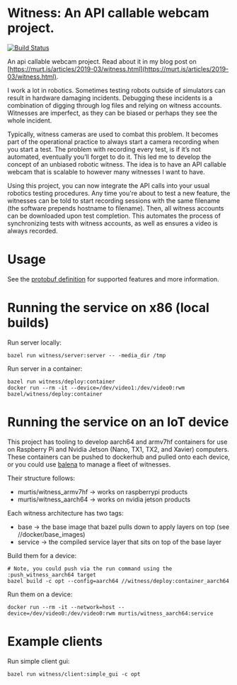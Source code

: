 # Witness: An API callable webcam project.
[![Build Status](https://travis-ci.org/curtismuntz/witness.svg?branch=master)](https://travis-ci.org/curtismuntz/witness)

An api callable webcam project. Read about it in my blog post on [https://murt.is/articles/2019-03/witness.html](https://murt.is/articles/2019-03/witness.html).

I work a lot in robotics. Sometimes testing robots outside of simulators can result in hardware damaging incidents. Debugging these incidents is a combination of digging through log files and relying on witness accounts. Witnesses are imperfect, as they can be biased or perhaps they see the whole incident.

Typically, witness cameras are used to combat this problem. It becomes part of the operational practice to always start a camera recording when you start a test. The problem with recording every test, is if it’s not automated, eventually you’ll forget to do it. This led me to develop the concept of an unbiased robotic witness. The idea is to have an API callable webcam that is scalable to however many witnesses I want to have.

Using this project, you can now integrate the API calls into your usual robotics testing procedures. Any time you're about to test a new feature, the witnesses can be told to start recording sessions with the same filename (the software prepends hostname to filename). Then, all witness accounts can be downloaded upon test completion. This automates the process of synchronizing tests with witness accounts, as well as ensures a video is always recorded.

# Usage

See the [protobuf definition](witness/api/witness.proto) for supported features and more information.


# Running the service on x86 (local builds)

Run server locally:

`bazel run witness/server:server -- -media_dir /tmp`

Run server in a container:

```
bazel run witness/deploy:container
docker run --rm -it --device=/dev/video1:/dev/video0:rwm bazel/witness/deploy:container
```

# Running the service on an IoT device

This project has tooling to develop aarch64 and armv7hf containers for use on Raspberry Pi and Nvidia Jetson (Nano, TX1, TX2, and Xavier) computers. These containers can be pushed to dockerhub and pulled onto each device, or you could use [balena](https://balena.io) to manage a fleet of witnesses.

Their structure follows:

* murtis/witness_armv7hf -> works on raspberrypi products
* murtis/witness_aarch64 -> works on nvidia jetson products

Each witness architecture has two tags:

* base -> the base image that bazel pulls down to apply layers on top (see //docker/base_images)
* service -> the compiled service layer that sits on top of the base layer

Build them for a device:

```
# Note, you could push via the run command using the :push_witness_aarch64 target
bazel build -c opt --config=aarch64 //witness/deploy:container_aarch64
```

Run them on a device:

```
docker run --rm -it --network=host --device=/dev/video0:/dev/video0:rwm murtis/witness_aarch64:service
```

# Example clients

Run simple client gui:

`bazel run witness/client:simple_gui -c opt`

